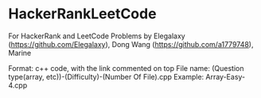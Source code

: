 # HackerRankLeetCode
For HackerRank and LeetCode Problems
by Elegalaxy (https://github.com/Elegalaxy), Dong Wang (https://github.com/a1779748), Marine

Format: c++ code, with the link commented on top
File name: (Question type(array, etc))-(Difficulty)-(Number Of File).cpp
Example: Array-Easy-4.cpp
